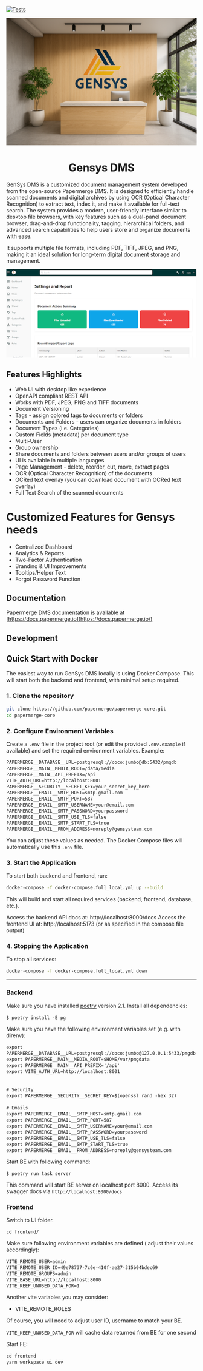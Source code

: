 [![Tests](https://github.com/papermerge/papermerge-core/actions/workflows/tests.yml/badge.svg)](https://github.com/papermerge/papermerge-core/actions/workflows/tests.yml)

<p align="center">
<img src="./auth-server/ui2/public/GenSys_BG.png" />
</p>
<h1 align="center">Gensys DMS</h1>

GenSys DMS is a customized document management system developed from the open-source Papermerge DMS. It is designed to efficiently handle scanned documents and digital archives by using OCR (Optical Character Recognition) to extract text, index it, and make it available for full-text search. The system provides a modern, user-friendly interface similar to desktop file browsers, with key features such as a dual-panel document browser, drag-and-drop functionality, tagging, hierarchical folders, and advanced search capabilities to help users store and organize documents with ease.

It supports multiple file formats, including PDF, TIFF, JPEG, and PNG, making it an ideal solution for long-term digital document storage and management.

<p align="center">
<img src="./artwork/Dashboard.png" />
</p>

## Features Highlights

- Web UI with desktop like experience
- OpenAPI compliant REST API
- Works with PDF, JPEG, PNG and TIFF documents
- Document Versioning
- Tags - assign colored tags to documents or folders
- Documents and Folders - users can organize documents in folders
- Document Types (i.e. Categories)
- Custom Fields (metadata) per document type
- Multi-User
- Group ownership
- Share documents and folders between users and/or groups of users
- UI is available in multiple languages
- Page Management - delete, reorder, cut, move, extract pages
- OCR (Optical Character Recognition) of the documents
- OCRed text overlay (you can download document with OCRed text overlay)
- Full Text Search of the scanned documents

# Customized Features for Gensys needs
- Centralized Dashboard
- Analytics & Reports
- Two-Factor Authentication
- Branding & UI Improvements
- Tooltips/Helper Text
- Forgot Password Function



## Documentation

Papermerge DMS documentation is available
at [https://docs.papermerge.io](https://docs.papermerge.io/)

## Development
## Quick Start with Docker

The easiest way to run GenSys DMS locally is using Docker Compose. This will start both the backend and frontend, with minimal setup required.

### 1. Clone the repository

```bash
git clone https://github.com/papermerge/papermerge-core.git
cd papermerge-core
```

### 2. Configure Environment Variables

Create a `.env` file in the project root (or edit the provided `.env.example` if available) and set the required environment variables. Example:

```env
PAPERMERGE__DATABASE__URL=postgresql://coco:jumbo@db:5432/pmgdb
PAPERMERGE__MAIN__MEDIA_ROOT=/data/media
PAPERMERGE__MAIN__API_PREFIX=/api
VITE_AUTH_URL=http://localhost:8001
PAPERMERGE__SECURITY__SECRET_KEY=your_secret_key_here
PAPERMERGE__EMAIL__SMTP_HOST=smtp.gmail.com
PAPERMERGE__EMAIL__SMTP_PORT=587
PAPERMERGE__EMAIL__SMTP_USERNAME=your@email.com
PAPERMERGE__EMAIL__SMTP_PASSWORD=yourpassword
PAPERMERGE__EMAIL__SMTP_USE_TLS=false
PAPERMERGE__EMAIL__SMTP_START_TLS=true
PAPERMERGE__EMAIL__FROM_ADDRESS=noreply@gensysteam.com
```

You can adjust these values as needed. The Docker Compose files will automatically use this `.env` file.

### 3. Start the Application

To start both backend and frontend, run:

```bash
docker-compose -f docker-compose.full_local.yml up --build
```

This will build and start all required services (backend, frontend, database, etc.).

Access the backend API docs at: http://localhost:8000/docs
Access the frontend UI at: http://localhost:5173 (or as specified in the compose file output)

### 4. Stopping the Application

To stop all services:

```bash
docker-compose -f docker-compose.full_local.yml down
```

---


### Backend

Make sure you have installed [poetry](https://python-poetry.org/) version 2.1.
Install all dependencies:

```
$ poetry install -E pg
```

Make sure you have the following environment variables set (e.g. with direnv):

```
export PAPERMERGE__DATABASE__URL=postgresql://coco:jumbo@127.0.0.1:5433/pmgdb
export PAPERMERGE__MAIN__MEDIA_ROOT=$HOME/var/pmgdata
export PAPERMERGE__MAIN__API_PREFIX='/api'
export VITE_AUTH_URL=http://localhost:8001


# Security
export PAPERMERGE__SECURITY__SECRET_KEY=$(openssl rand -hex 32)

# Emails
export PAPERMERGE__EMAIL__SMTP_HOST=smtp.gmail.com
export PAPERMERGE__EMAIL__SMTP_PORT=587
export PAPERMERGE__EMAIL__SMTP_USERNAME=your@email.com
export PAPERMERGE__EMAIL__SMTP_PASSWORD=yourpassword
export PAPERMERGE__EMAIL__SMTP_USE_TLS=false
export PAPERMERGE__EMAIL__SMTP_START_TLS=true
export PAPERMERGE__EMAIL__FROM_ADDRESS=noreply@gensysteam.com

```

Start BE with following command:

```
$ poetry run task server
```

This command will start BE server on localhost port 8000.
Access its swagger docs via `http://localhost:8000/docs`

### Frontend

Switch to UI folder.

```
cd frontend/
```

Make sure following environment variables are defined (
adjust their values accordingly):

```
VITE_REMOTE_USER=admin
VITE_REMOTE_USER_ID=49e78737-7c6e-410f-ae27-315b04bdec69
VITE_REMOTE_GROUPS=admin
VITE_BASE_URL=http://localhost:8000
VITE_KEEP_UNUSED_DATA_FOR=1
```

Another vite variables you may consider:

* VITE_REMOTE_ROLES

Of course, you will need to adjust user ID, username to match your BE.

`VITE_KEEP_UNUSED_DATA_FOR` will cache data returned from BE for one second

Start FE:

```commandline
cd frontend
yarn workspace ui dev
```
